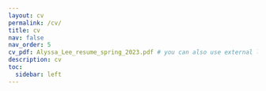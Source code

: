 ```yaml
---
layout: cv
permalink: /cv/
title: cv
nav: false
nav_order: 5
cv_pdf: Alyssa_Lee_resume_spring_2023.pdf # you can also use external links here
description: cv
toc:
  sidebar: left
---
```

